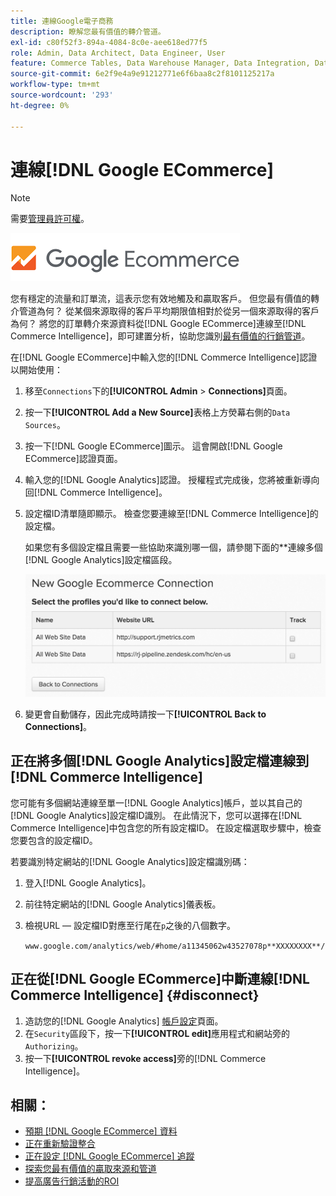 ```yaml
---
title: 連線Google電子商務
description: 瞭解您最有價值的轉介管道。
exl-id: c80f52f3-894a-4084-8c0e-aee618ed77f5
role: Admin, Data Architect, Data Engineer, User
feature: Commerce Tables, Data Warehouse Manager, Data Integration, Data Import/Export
source-git-commit: 6e2f9e4a9e91212771e6f6baa8c2f8101125217a
workflow-type: tm+mt
source-wordcount: '293'
ht-degree: 0%

---
```


# 連線[!DNL Google ECommerce]

>[!NOTE]
>
>需要[管理員許可權](../../../administrator/user-management/user-management.md)。

![](../../../assets/google-ecommerce-logo.png)

您有穩定的流量和訂單流，這表示您有效地觸及和贏取客戶。 但您最有價值的轉介管道為何？ 從某個來源取得的客戶平均期限值相對於從另一個來源取得的客戶為何？ 將您的訂單轉介來源資料從[!DNL Google ECommerce]連線至[!DNL Commerce Intelligence]，即可建置分析，協助您識別[最有價值的行銷管道](../../../data-analyst/analysis/most-value-source-channel.md)。

在[!DNL Google ECommerce]中輸入您的[!DNL Commerce Intelligence]認證以開始使用：

1. 移至`Connections`下的&#x200B;**[!UICONTROL Admin** > **Connections]**&#x200B;頁面。

1. 按一下&#x200B;**[!UICONTROL Add a New Source]**&#x200B;表格上方熒幕右側的`Data Sources`。

1. 按一下[!DNL Google ECommerce]圖示。 這會開啟[!DNL Google ECommerce]認證頁面。

1. 輸入您的[!DNL Google Analytics]認證。 授權程式完成後，您將被重新導向回[!DNL Commerce Intelligence]。

1. 設定檔ID清單隨即顯示。 檢查您要連線至[!DNL Commerce Intelligence]的設定檔。

   如果您有多個設定檔且需要一些協助來識別哪一個，請參閱下面的**連線多個[!DNL Google Analytics]設定檔區段。

   ![](../../../assets/conn-mult-ga-profiles.png)<!--{: width="500"}-->

1. 變更會自動儲存，因此完成時請按一下&#x200B;**[!UICONTROL Back to Connections]**。

## 正在將多個[!DNL Google Analytics]設定檔連線到[!DNL Commerce Intelligence]

您可能有多個網站連線至單一[!DNL Google Analytics]帳戶，並以其自己的[!DNL Google Analytics]設定檔ID識別。 在此情況下，您可以選擇在[!DNL Commerce Intelligence]中包含您的所有設定檔ID。 在設定檔選取步驟中，檢查您要包含的設定檔ID。

若要識別特定網站的[!DNL Google Analytics]設定檔識別碼：

1. 登入[!DNL Google Analytics]。
1. 前往特定網站的[!DNL Google Analytics]儀表板。
1. 檢視URL — 設定檔ID對應至行尾在`p`之後的八個數字。

   `www.google.com/analytics/web/#home/a11345062w43527078p**XXXXXXXX**/`

## 正在從[!DNL Google ECommerce]中斷連線[!DNL Commerce Intelligence] {#disconnect}

1. 造訪您的[!DNL Google Analytics] [帳戶設定](https://www.google.com/account/about/?hl=en)頁面。
1. 在`Security`區段下，按一下&#x200B;**[!UICONTROL edit]**&#x200B;應用程式和網站旁的`Authorizing`。
1. 按一下&#x200B;**[!UICONTROL revoke access]**&#x200B;旁的[!DNL Commerce Intelligence]。

## 相關：

* [預期 [!DNL Google ECommerce] 資料](../integrations/google-ecommerce-data.md)
* [正在重新驗證整合](https://experienceleague.adobe.com/docs/commerce-knowledge-base/kb/how-to/mbi-reauthenticating-integrations.html?lang=zh-Hant)
* [正在設定 [!DNL Google ECommerce] 追蹤](https://support.google.com/analytics/answer/1009612?hl=en)
* [探索您最有價值的贏取來源和管道](../../analysis/most-value-source-channel.md)
* [提高廣告行銷活動的ROI](../../analysis/roi-ad-camp.md)
